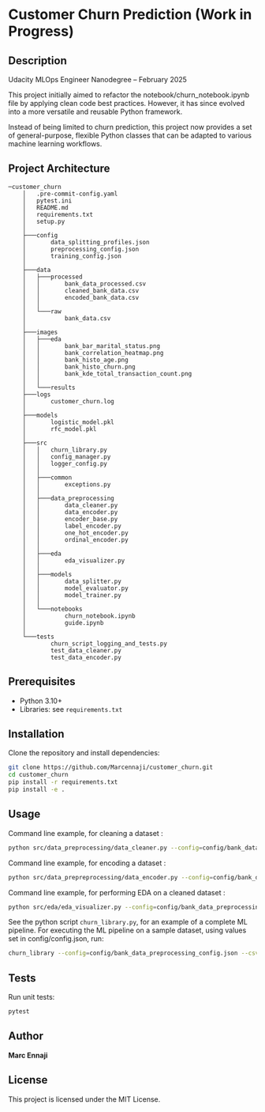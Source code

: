 # Customer Churn Prediction (Work in Progress)

## Description
Udacity MLOps Engineer Nanodegree – February 2025

This project initially aimed to refactor the notebook/churn_notebook.ipynb file by applying clean code best practices. However, it has since evolved into a more versatile and reusable Python framework.

Instead of being limited to churn prediction, this project now provides a set of general-purpose, flexible Python classes that can be adapted to various machine learning workflows.

## Project Architecture
```
─customer_churn
    │   .pre-commit-config.yaml
    │   pytest.ini
    │   README.md
    │   requirements.txt
    │   setup.py
    │
    ├───config
    │       data_splitting_profiles.json
    │       preprocessing_config.json
    │       training_config.json
    │
    ├───data
    │   ├───processed
    │   │       bank_data_processed.csv
    │   │       cleaned_bank_data.csv
    │   │       encoded_bank_data.csv
    │   │
    │   └───raw
    │           bank_data.csv
    │
    ├───images
    │   ├───eda
    │   │       bank_bar_marital_status.png
    │   │       bank_correlation_heatmap.png
    │   │       bank_histo_age.png
    │   │       bank_histo_churn.png
    │   │       bank_kde_total_transaction_count.png
    │   │
    │   └───results
    ├───logs
    │       customer_churn.log
    │
    ├───models
    │       logistic_model.pkl
    │       rfc_model.pkl
    │
    ├───src
    │   │   churn_library.py
    │   │   config_manager.py
    │   │   logger_config.py
    │   │
    │   ├───common
    │   │       exceptions.py
    │   │
    │   ├───data_preprocessing
    │   │       data_cleaner.py
    │   │       data_encoder.py
    │   │       encoder_base.py
    │   │       label_encoder.py
    │   │       one_hot_encoder.py
    │   │       ordinal_encoder.py
    │   │
    │   ├───eda
    │   │       eda_visualizer.py
    │   │
    │   ├───models
    │   │       data_splitter.py
    │   │       model_evaluator.py
    │   │       model_trainer.py
    │   │
    │   └───notebooks
    │           churn_notebook.ipynb
    │           guide.ipynb
    │
    └───tests
            churn_script_logging_and_tests.py
            test_data_cleaner.py
            test_data_encoder.py
```

## Prerequisites
- Python 3.10+
- Libraries: see `requirements.txt`

## Installation
Clone the repository and install dependencies:
```bash
git clone https://github.com/Marcennaji/customer_churn.git
cd customer_churn
pip install -r requirements.txt
pip install -e .
```

## Usage
Command line example, for cleaning a dataset :
```bash
python src/data_preprocessing/data_cleaner.py --config=config/bank_data_preprocessing_config.json --csv=data/raw/bank_data.csv --result=data/processed/cleaned_bank_data.csv
```
Command line example, for encoding a dataset :
```bash
python src/data_prepreprocessing/data_encoder.py --config=config/bank_data_preprocessing_config.json --csv=data/raw/bank_data.csv --result=data/processed/encoded_bank_data.csv
```
Command line example, for performing EDA on a cleaned dataset :
```bash
python src/eda/eda_visualizer.py --config=config/bank_data_preprocessing_config.json --csv=data/raw/bank_data.csv --result=./images
```
See the python script `churn_library.py`, for an example of a complete ML pipeline.
For executing the ML pipeline on a sample dataset, using values set in config/config.json, run:
```bash
churn_library --config=config/bank_data_preprocessing_config.json --csv=data/raw/bank_data.csv --result=data/processed/encoded_bank_data.csv
```
## Tests
Run unit tests:
```bash
pytest
```

## Author
**Marc Ennaji** 

## License
This project is licensed under the MIT License.

